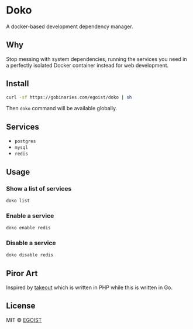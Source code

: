 # Doko

A docker-based development dependency manager.

## Why

Stop messing with system dependencies, running the services you need in a perfectly isolated Docker container instead for web development.

## Install

```bash
curl -sf https://gobinaries.com/egoist/doko | sh
```

Then `doko` command will be available globally.

## Services

- `postgres`
- `mysql`
- `redis`

## Usage

### Show a list of services

```bash
doko list
```

### Enable a service

```bash
doko enable redis
```

### Disable a service

```bash
doko disable redis
```

## Piror Art

Inspired by [takeout](https://github.com/tightenco/takeout) which is written in PHP while this is written in Go.

## License

MIT &copy; [EGOIST](https://github.com/sponsors/egoist)
